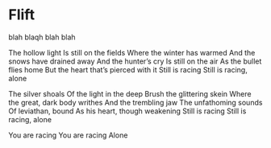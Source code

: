 # Flift

blah blaqh blah blah

The hollow light
Is still on the fields
Where the winter has warmed
And the snows have drained away
And the hunter’s cry
Is still on the air
As the bullet flies home
But the heart that’s pierced with it
Still is racing
Still is racing, alone

The silver shoals
Of the light in the deep
Brush the glittering skein
Where the great, dark body writhes
And the trembling jaw
The unfathoming sounds
Of leviathan, bound
As his heart, though weakening
Still is racing
Still is racing, alone

You are racing
You are racing
Alone
